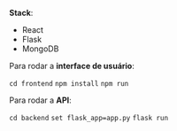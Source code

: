 **Stack**:
* React
* Flask
* MongoDB

Para rodar a **interface de usuário**: 

```cd frontend```
```npm install```
```npm run```

Para rodar a **API**:

```cd backend```
```set flask_app=app.py```
```flask run```